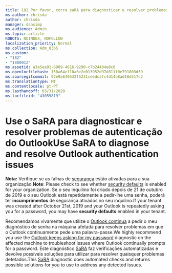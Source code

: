 ```yaml
---
title: 182 Por favor, corra saRA para diagnosticar e resolver problemas de autenticação do Outlook
ms.author: chrisda
author: chrisda
manager: dansimp
ms.audience: Admin
ms.topic: article
ROBOTS: NOINDEX, NOFOLLOW
localization_priority: Normal
ms.collection: Adm_O365
ms.custom:
- "182"
- "1800012"
ms.assetid: a3a5ea91-6989-4616-9290-c7b24484e8c8
ms.openlocfilehash: 150a64e110a6e2e013952d97d811f0e791803d39
ms.sourcegitcommit: 92e9a649532f5231ceedcafc4d14b8ad18d517c2
ms.translationtype: MT
ms.contentlocale: pt-PT
ms.lasthandoff: 03/31/2020
ms.locfileid: "43059819"
---
```

# <a name="use-sara-to-diagnose-and-resolve-outlook-authentication-issues"></a><span data-ttu-id="cc969-102">Use o SaRA para diagnosticar e resolver problemas de autenticação do Outlook</span><span class="sxs-lookup"><span data-stu-id="cc969-102">Use SaRA to diagnose and resolve Outlook authentication issues</span></span>

<span data-ttu-id="cc969-103">**Nota:** Verifique se as falhas de [segurança](http://aka.ms/securitydefaults) estão ativadas para a sua organização.</span><span class="sxs-lookup"><span data-stu-id="cc969-103">**Note**: Please check to see whether [security defaults](http://aka.ms/securitydefaults) is enabled for your organization.</span></span> <span data-ttu-id="cc969-104">Se o seu inquilino foi criado depois de 21 de outubro de 2019 e o seu Outlook está repetidamente a pedir-lhe uma senha, poderá ter **incumprimentos** de segurança ativados no seu inquilino.</span><span class="sxs-lookup"><span data-stu-id="cc969-104">If your tenant was created after October 21st, 2019 and your Outlook is repeatedly asking you for a password, you may have **security defaults** enabled in your tenant.</span></span>

<span data-ttu-id="cc969-105">Recomendamos vivamente que utilize o [Outlook continua](https://aka.ms/SaRA-OutlookPwdPrompt-Alchemy) a pedir o meu diagnóstico de senha na máquina afetada para resolver problemas em que o Outlook continuamente pede uma palavra-passe.</span><span class="sxs-lookup"><span data-stu-id="cc969-105">We highly recommend you use the [Outlook keeps asking for my password](https://aka.ms/SaRA-OutlookPwdPrompt-Alchemy) diagnostic on the affected machine to troubleshoot issues where Outlook continually prompts for a password.</span></span> <span data-ttu-id="cc969-106">Este diagnóstico [SaRA](https://diagnostics.office.com/#/) faz verificações automatizadas e devolve possíveis soluções para utilizar para resolver quaisquer problemas detetados.</span><span class="sxs-lookup"><span data-stu-id="cc969-106">This [SaRA](https://diagnostics.office.com/#/) diagnostic does automated checks and returns possible solutions for you to use to address any detected issues.</span></span>
